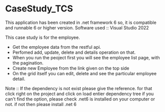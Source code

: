 # CaseStudy_TCS

This application has been created in .net framework 6 so, it is compatible and runnable 6 or higher version.
Software used :: Visual Studio 2022

This case study is for the employee.
- Get the employee data from the restful api.
- Perfomed add, update, delete and details operation on that.
- When you run the peoject first you will see the employee list page, with the pagination.
- Create new Employee from the link given on the top side
- On the grid itself you can edit, delete and see the particular employee detail.


Note :: If the dependency is not exist please give the reference.
for that click right on the project and click on load entier dependency tree
if you can't find the option, please check .net6 is installed on your computer or not. if not then please install .net 6

